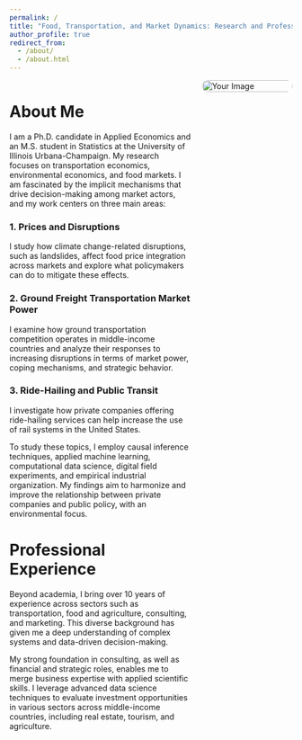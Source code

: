 ```yaml
---
permalink: /
title: "Food, Transportation, and Market Dynamics: Research and Professional Insights"
author_profile: true
redirect_from: 
  - /about/
  - /about.html
---
```

<div style="display: flex; align-items: flex-start; justify-content: space-between;">

<div style="flex: 2;">
  
# About Me

I am a Ph.D. candidate in Applied Economics and an M.S. student in Statistics at the University of Illinois Urbana-Champaign. My research focuses on transportation economics, environmental economics, and food markets. I am fascinated by the implicit mechanisms that drive decision-making among market actors, and my work centers on three main areas:

### 1. Prices and Disruptions
I study how climate change-related disruptions, such as landslides, affect food price integration across markets and explore what policymakers can do to mitigate these effects.  

### 2. Ground Freight Transportation Market Power
I examine how ground transportation competition operates in middle-income countries and analyze their responses to increasing disruptions in terms of market power, coping mechanisms, and strategic behavior.  

### 3. Ride-Hailing and Public Transit
I investigate how private companies offering ride-hailing services can help increase the use of rail systems in the United States.  

To study these topics, I employ causal inference techniques, applied machine learning, computational data science, digital field experiments, and empirical industrial organization. My findings aim to harmonize and improve the relationship between private companies and public policy, with an environmental focus.  

# Professional Experience

Beyond academia, I bring over 10 years of experience across sectors such as transportation, food and agriculture, consulting, and marketing. This diverse background has given me a deep understanding of complex systems and data-driven decision-making.

My strong foundation in consulting, as well as financial and strategic roles, enables me to merge business expertise with applied scientific skills. I leverage advanced data science techniques to evaluate investment opportunities in various sectors across middle-income countries, including real estate, tourism, and agriculture.

</div>

<div style="flex: 1; margin-left: 20px;">
<img src="/images/bio-photo.jpg" alt="Your Image" style="width: 100%; border-radius: 10px;">
</div>

</div>
